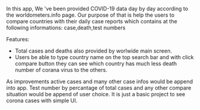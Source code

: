  In this app, We 've been provided COVID-19 data day by day according to  the worldometers.info page.
 Our purpose of that is help the users to compare countries with their daily case reports
 which contains at the following informations:
 case,death,test numbers
 
 Features:
 
 - Total cases and deaths also provided by worlwide main screen.
 - Users be able to  type country name on the top search bar and with click compare button they can see which country has much      less death number of corana virus to the others.
 


As  improvements active cases and many other case infos would be append into app.
Test number by percantage of total cases and any other  compare situation would be append of user choice.
It is just a basic project to see corona cases with simple UI. 

 
 





 
